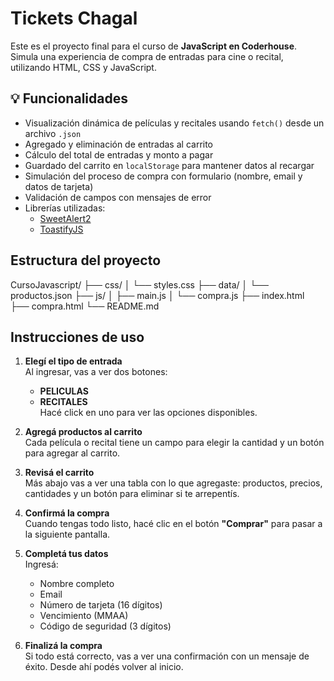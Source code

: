 # Tickets Chagal

Este es el proyecto final para el curso de **JavaScript en Coderhouse**. Simula una experiencia de compra de entradas para cine o recital, utilizando HTML, CSS y JavaScript.

## 💡 Funcionalidades

- Visualización dinámica de películas y recitales usando `fetch()` desde un archivo `.json`
- Agregado y eliminación de entradas al carrito
- Cálculo del total de entradas y monto a pagar
- Guardado del carrito en `localStorage` para mantener datos al recargar
- Simulación del proceso de compra con formulario (nombre, email y datos de tarjeta)
- Validación de campos con mensajes de error
- Librerías utilizadas:
  - [SweetAlert2](https://sweetalert2.github.io/)
  - [ToastifyJS](https://apvarun.github.io/toastify-js/)

## Estructura del proyecto
CursoJavascript/
├── css/
│ └── styles.css
├── data/
│ └── productos.json
├── js/
│ ├── main.js
│ └── compra.js
├── index.html
├── compra.html
└── README.md

## Instrucciones de uso

1. **Elegí el tipo de entrada**  
   Al ingresar, vas a ver dos botones:
   - **PELICULAS**
   - **RECITALES**  
   Hacé click en uno para ver las opciones disponibles.

2. **Agregá productos al carrito**  
   Cada película o recital tiene un campo para elegir la cantidad y un botón para agregar al carrito.

3. **Revisá el carrito**  
   Más abajo vas a ver una tabla con lo que agregaste: productos, precios, cantidades y un botón para eliminar si te arrepentís.

4. **Confirmá la compra**  
   Cuando tengas todo listo, hacé clic en el botón **"Comprar"** para pasar a la siguiente pantalla.

5. **Completá tus datos**  
   Ingresá:
   - Nombre completo
   - Email
   - Número de tarjeta (16 dígitos)
   - Vencimiento (MMAA)
   - Código de seguridad (3 dígitos)

6. **Finalizá la compra**  
   Si todo está correcto, vas a ver una confirmación con un mensaje de éxito. Desde ahí podés volver al inicio.
